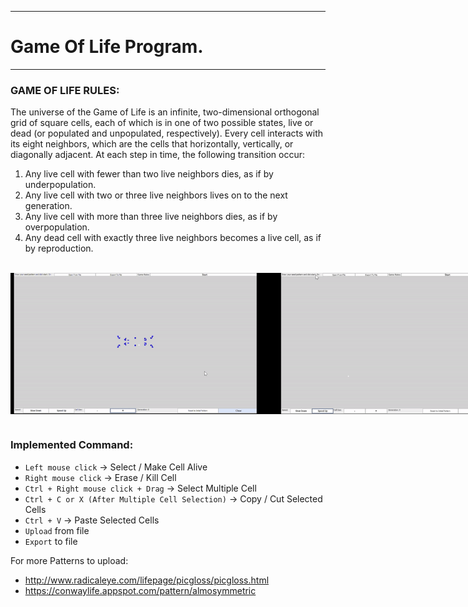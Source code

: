 *******************************************************************************************
# Game Of Life Program.
*******************************************************************************************

### GAME OF LIFE RULES:   
The universe of the Game of Life is an infinite, two-dimensional orthogonal grid of square cells, each of which is in one of two possible states, live or dead (or populated and unpopulated, respectively).
Every cell interacts with its eight neighbors, which are the cells that horizontally, vertically, or diagonally adjacent. At each step in time, the following transition occur:
1) Any live cell with fewer than two live neighbors dies, as if by underpopulation. 
2) Any live cell with two or three live neighbors lives on to the next generation. 
3) Any live cell with more than three live neighbors dies, as if by overpopulation. 
4) Any dead cell with exactly three live neighbors becomes a live cell, as if by reproduction. 

<br>

<div style="display: flex; justify-content: space-between;">
    <img src='./assets/images/GameOfLife_1.gif' alt='GIF 1' width="400"/>
    <img src='./assets/images/GameOfLife_2.gif' alt='GIF 2' width="400"/>
</div>
        
<br>

### Implemented Command:
- `Left mouse click` &rarr; Select / Make Cell Alive 
- `Right mouse click` &rarr; Erase / Kill Cell
- `Ctrl + Right mouse click + Drag` &rarr; Select Multiple Cell
- `Ctrl + C or X (After Multiple Cell Selection)` &rarr; Copy / Cut Selected Cells
- `Ctrl + V` &rarr; Paste Selected Cells
- `Upload` from file
- `Export` to file


For more Patterns to upload:
- http://www.radicaleye.com/lifepage/picgloss/picgloss.html
- https://conwaylife.appspot.com/pattern/almosymmetric

